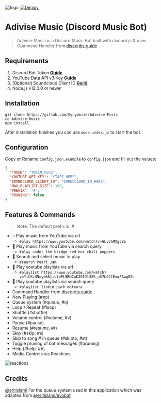 ![logo](https://i.imgur.com/Mgfzf2X.jpg)
[![Deploy](https://www.herokucdn.com/deploy/button.svg)](https://heroku.com/deploy?template=https://github.com/SadlyOfficical/nanomusic)


# Adivise Music (Discord Music Bot)
> Adivise-Music is a Discord Music Bot built with discord.js & uses Command Handler from [discordjs.guide](https://discordjs.guide)

## Requirements

1. Discord Bot Token **[Guide](https://discordjs.guide/preparations/setting-up-a-bot-application.html#creating-your-bot)**
2. YouTube Data API v3 Key **[Guide](https://developers.google.com/youtube/v3/getting-started)**
3. (Optional) Soundcloud Client ID **[Guild](https://github.com/zackradisic/node-soundcloud-downloader#client-id)**
4. Node.js v12.0.0 or newer

## Installation

```
git clone https://github.com/Synyanize/Adivise-Music
cd Adivise-Music
npm install
```

After installation finishes you can use `node index.js` to start the bot.

## Configuration

Copy or Rename `config.json.example` to `config.json` and fill out the values:

```json
{
  "TOKEN": "TOKEN_HERE",
  "YOUTUBE_API_KEY": "YTAPI_HERE",
  "SOUNDCLOUD_CLIENT_ID": "SOUNDCLOUD_ID_HERE",
  "MAX_PLAYLIST_SIZE": 100,
  "PREFIX": "#",
  "PRUNING": false
}
```

## Features & Commands

> Note: The default prefix is '#'

* 🎶 Play music from YouTube via url
  * `#play https://www.youtube.com/watch?v=GLvohMXgcBo`
* 🔎 Play music from YouTube via search query
  * `#play under the bridge red hot chili peppers`
* 🔎 Search and select music to play
  * `#search Pearl Jam`
* 📃 Play youtube playlists via url
  * `#playlist https://www.youtube.com/watch?v=YlUKcNNmywk&list=PL5RNCwK3GIO13SR_o57bGJCEmqFAwq82c`
* 🔎 Play youtube playlists via search query
  * `#playlist linkin park meteora`
* Command Handler from [discordjs.guide](https://discordjs.guide/)
* Now Playing (#np)
* Queue system (#queue, #q)
* Loop / Repeat (#loop)
* Shuffle (#shuffle)
* Volume control (#volume, #v)
* Pause (#pause)
* Resume (#resume, #r)
* Skip (#skip, #s)
* Skip to song # in queue (#skipto, #st)
* Toggle pruning of bot messages (#pruning)
* Help (#help, #h)
* Media Controls via Reactions


![reactions](https://i.imgur.com/xKy6y0k.png)

## Credits

[@eritislami](https://github.com/eritislami) For the queue system used in this application which was adapted from [@eritislami/evobot](https://github.com/eritislami/evobot)
